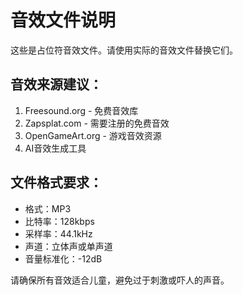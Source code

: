 # 音效文件说明

这些是占位符音效文件。请使用实际的音效文件替换它们。

## 音效来源建议：
1. Freesound.org - 免费音效库
2. Zapsplat.com - 需要注册的免费音效
3. OpenGameArt.org - 游戏音效资源
4. AI音效生成工具

## 文件格式要求：
- 格式：MP3
- 比特率：128kbps
- 采样率：44.1kHz
- 声道：立体声或单声道
- 音量标准化：-12dB

请确保所有音效适合儿童，避免过于刺激或吓人的声音。

